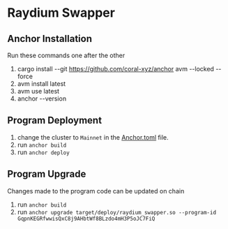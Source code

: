 # Raydium Swapper

## Anchor Installation
Run these commands one after the other
1. cargo install --git https://github.com/coral-xyz/anchor avm --locked --force
2. avm install latest
3. avm use latest
4. anchor --version

## Program Deployment
1. change the cluster to `Mainnet` in the [Anchor.toml](./Anchor.toml) file.
2. run `anchor build`
3. run `anchor deploy`

## Program Upgrade
Changes made to the program code can be updated on chain
1. run `anchor build`
2. run `anchor upgrade target/deploy/raydium_swapper.so --program-id GqpnKEGRfwwisQxC8j9AHbtWf8BLzdo4mH3P5oJC7FiQ`